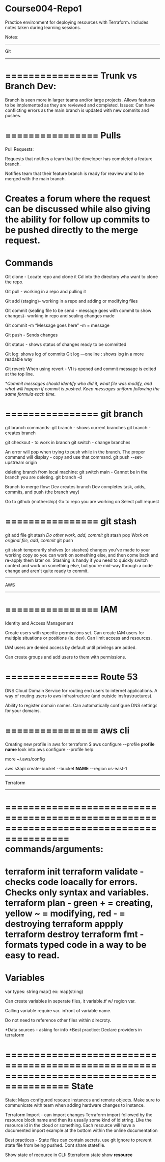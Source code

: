 # Course004-Repo1

Practice environment for deploying resources with Terraform. Includes notes taken during learning sessions.



Notes:
*****************************************************************************************
Git
*****************************************************************************************
================
Trunk vs Branch Dev:
================
Branch is seen more in larger teams and/or large projects. 
Allows features to be implemented as they are reviewed and completed.
Issues:
Can have conflicting errors as the main branch is updated with new commits and pushes.

================
Pulls
================

Pull Requests:

Requests that notifies a team that the developer has completed a feature branch.

Notifies team that their feature branch is ready for reaview and to be merged with the main branch.

Creates a forum where the request can be discussed while also giving the ability for follow up commits to be pushed directly to the merge request.
================
Commands
================
Git clone - Locate repo and clone it
Cd into the directory who want to clone the repo.

Git pull - working in a repo and pulling it

Git add (staging)- working in a repo and adding or modifying files

Git commit (sealing file to be send - message goes with commit to show changes)- working in repo and sealing changes made

Git commit -m “Message goes here”
-m = message

Git push - Sends changes

Git status - shows status of changes ready to be committed

Git log:  shows log of commits
Git log —oneline : shows log in a more readable way

Git revert: 
When using revert - VI is opened and commit message is edited at the top line.

**Commit messages should identify who did it, what file was modify, and what will happen if commit is pushed.
 Keep messages uniform following the same formula each time.*

================
git branch
================

git branch commands:
git branch - shows current branches
git branch <name of branch> - creates branch

git checkout <name of branch> - to work in branch
git switch <branch name> - change branches

An error will pop when trying to push while in the branch. The proper command will display - copy and use that command.
git push --set-upstream origin <branch name>

deleting branch from local machine:
git switch main - Cannot be in the branch you are deleting.
git branch -d <branch name>

Branch to merge flow:
Dev creates branch
Dev completes task, adds, commits, and push (the branch way)

Go to github (mothership)
Go to repo you are working on
Select pull request

================
git stash
================

git add file
git stash
*Do other work, add, commit*
git stash pop
*Work on original file, add, commit*
git push

git stash temporarily shelves (or stashes) changes you've made to your 
working copy so you can work on something else, and then come back and re-apply them later on. 
 Stashing is handy if you need to quickly switch context and work on something else, 
 but you're mid-way through a code change and aren't quite ready to commit.



*****************************************************************************************
AWS
*****************************************************************************************

================
IAM
================
Identity and Access Management

Create users with specific permissions set.
Can create IAM users for multiple situations or positions (ie. dev).
Can limit access and resources.

IAM users are denied access by default until privilegs are added.

Can create groups and add users to them with permissions. 

================
Route 53
================
DNS
Cloud Domain Service for routing end users to internet applications.
A way of routing users to aws infrastructure (and outside insfrastructures).

Ability to register domain names.
Can automatically configure DNS settings for your domains.

================
aws cli 
================
Creating new profile in aws for terraform
$ aws configure --profile **profile name**
look into aws configure --profile help

more ~/.aws/config

aws s3api create-bucket --bucket **NAME** --region us-east-1


*****************************************************************************************
Terraform
*****************************************************************************************
=========================================================================================
commands/arguments:
=========================================================================================
terraform init
terraform validate - checks code loacally for errors. Checks only syntax and variables.
terraform plan - green + = creating, yellow ~ = modifying, red - = destroying
terraform appply
terraform destroy 
terraform fmt - formats typed code in a way to be easy to read. 
=========================================================================================
Variables
=========================================================================================
var types:
string
map() ex: map(string)

Can create variables in seperate files, it variable.tf w/ region var.

Calling variable require var. infront of variable name.

Do not need to reference other files within direcroty.

*Data sources - asking for info 
*Best practice: Declare providers in terraform

=========================================================================================
State
=========================================================================================
State: Maps configured resouce instances and remote objects.
Make sure to communicate with team when adding hardware changes to instance. 

Terraform Import - can import changes
Terraform import followed by the resource block name and then its usually some kind of id string. Like the resource id in the cloud or something.
Each resource will have a documented import example at the bottom within the online documentation

Best practices - 
State files can contain secrets.
use git ignore to prevent state file from being pushed.
Dont share statefile.

Show state of recource in CLI:
$terraform state show **resource**

